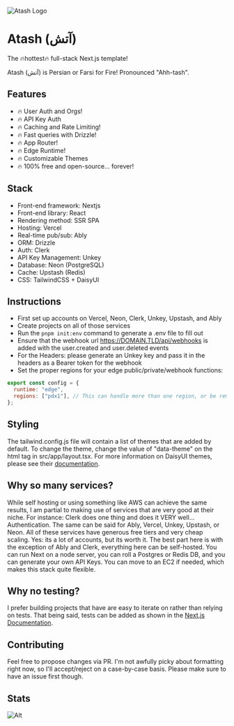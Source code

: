 ![Atash Logo](https://github.com/atridadl/Atash/assets/88056492/620d2d1a-1862-42ce-bbe3-75fb640abbf2)

# Atash (آتش)

The 🔥hottest🔥 full-stack Next.js template!

Atash (آتش) is Persian or Farsi for Fire! Pronounced "Ahh-tash".

## Features

- 🔥 User Auth and Orgs!
- 🔥 API Key Auth
- 🔥 Caching and Rate Limiting!
- 🔥 Fast queries with Drizzle!
- 🔥 App Router!
- 🔥 Edge Runtime!
- 🔥 Customizable Themes
- 🔥 100% free and open-source... forever!

## Stack

- Front-end framework: Nextjs
- Front-end library: React
- Rendering method: SSR SPA
- Hosting: Vercel
- Real-time pub/sub: Ably
- ORM: Drizzle
- Auth: Clerk
- API Key Management: Unkey
- Database: Neon (PostgreSQL)
- Cache: Upstash (Redis)
- CSS: TailwindCSS + DaisyUI

## Instructions

- First set up accounts on Vercel, Neon, Clerk, Unkey, Upstash, and Ably
- Create projects on all of those services
- Run the `pnpm init:env` command to generate a .env file to fill out
- Ensure that the webhook url https://DOMAIN.TLD/api/webhooks is added with the user.created and user.deleted events
- For the Headers: please generate an Unkey key and pass it in the headers as a Bearer token for the webhook
- Set the proper regions for your edge public/private/webhook functions:

```Javascript
export const config = {
  runtime: "edge",
  regions: ["pdx1"], // This can handle more than one region, or be removed for usage on all region!
};
```

## Styling

The tailwind.config.js file will contain a list of themes that are added by default. To change the theme, change the value of "data-theme" on the html tag in src/app/layout.tsx. For more information on DaisyUI themes, please see their [documentation](https://daisyui.com/docs/themes/).

## Why so many services?

While self hosting or using something like AWS can achieve the same results, I am partial to making use of services that are very good at their niche. For instance: Clerk does one thing and does it VERY well... Authentication. The same can be said for Ably, Vercel, Unkey, Upstash, or Neon. All of these services have generous free tiers and very cheap scaling. Yes: its a lot of accounts, but its worth it. The best part here is with the exception of Ably and Clerk, everything here can be self-hosted. You can run Next on a node server, you can roll a Postgres or Redis DB, and you can generate your own API Keys. You can move to an EC2 if needed, which makes this stack quite flexible.

## Why no testing?

I prefer building projects that have are easy to iterate on rather than relying on tests. That being said, tests can be added as shown in the [Next.js Documentation](https://nextjs.org/docs/pages/building-your-application/optimizing/testing).

## Contributing

Feel free to propose changes via PR. I'm not awfully picky about formatting right now, so I'll accept/reject on a case-by-case basis. Please make sure to have an issue first though.

## Stats

![Alt](https://repobeats.axiom.co/api/embed/e124419e3b2f4136d522277d0af700f200dfeada.svg "Repobeats analytics image")
